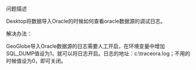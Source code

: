 问题描述

Desktop将数据导入Oracle的时候如何查看oracle数据源的调试日志。


解决办法：

GeoGlobe导入Oracle数据源的日志需要人工开启，在环境变量中增加SQL_DUMP值设为1，就可以将日志开启。日志的地址：c:\traceora.log；不用的时候值设为0，即可关闭。
